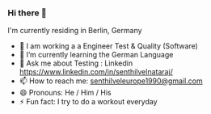 ### Hi there 👋

I'm currently residing in Berlin, Germany

- 🔭 I am working a a Engineer Test & Quality (Software)
- 🌱 I’m currently learning the German Language
- 💬 Ask me about Testing : Linkedin https://www.linkedin.com/in/senthilvelnataraj/
- 📫 How to reach me: senthilveleurope1990@gmail.com
- 😄 Pronouns: He / Him / His
- ⚡ Fun fact: I try to do a workout everyday

